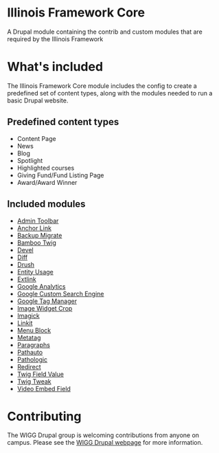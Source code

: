 # Illinois Framework Core
A Drupal module containing the contrib and custom modules that are required by the Illinois Framework

# What's included
The Illinois Framework Core module includes the config to create a predefined set of content types, along with the modules needed to run a basic Drupal website.

## Predefined content types
- Content Page
- News
- Blog
- Spotlight
- Highlighted courses
- Giving Fund/Fund Listing Page
- Award/Award Winner

## Included modules
- [Admin Toolbar](https://www.drupal.org/project/admin_toolbar)
- [Anchor Link](https://www.drupal.org/project/anchor_link)
- [Backup Migrate](https://www.drupal.org/project/backup_migrate)
- [Bamboo Twig](https://www.drupal.org/project/bamboo_twig)
- [Devel](https://www.drupal.org/project/devel)
- [Diff](https://www.drupal.org/project/diff)
- [Drush](https://www.drupal.org/project/drush)
- [Entity Usage](https://www.drupal.org/project/entity_usage)
- [Extlink](https://www.drupal.org/project/extlink)
- [Google Analytics](https://www.drupal.org/project/google_analytics)
- [Google Custom Search Engine](https://www.drupal.org/project/google_cse)
- [Google Tag Manager](https://www.drupal.org/project/google_tag)
- [Image Widget Crop](https://www.drupal.org/project/image_widget_crop)
- [Imagick](https://www.drupal.org/project/imagick)
- [Linkit](https://www.drupal.org/project/linkit)
- [Menu Block](https://www.drupal.org/project/menu_block)
- [Metatag](https://www.drupal.org/project/metatag)
- [Paragraphs](https://www.drupal.org/project/paragraphs)
- [Pathauto](https://www.drupal.org/project/pathauto)
- [Pathologic](https://www.drupal.org/project/pathologic)
- [Redirect](https://www.drupal.org/project/redirect)
- [Twig Field Value](https://www.drupal.org/project/twig_field_value)
- [Twig Tweak](https://www.drupal.org/project/twig_tweak)
- [Video Embed Field](https://www.drupal.org/project/video_embed_field)

# Contributing
The WIGG Drupal group is welcoming contributions from anyone on campus. Please see the [WIGG Drupal webpage](https://webguidelines.web.illinois.edu/subcommittees/drupal/) for more information.
